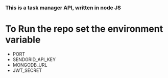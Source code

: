### This is a task manager API, written in node JS 
# To Run the repo set the environment variable    
- PORT
- SENDGRID_API_KEY
- MONGODB_URL
- JWT_SECRET